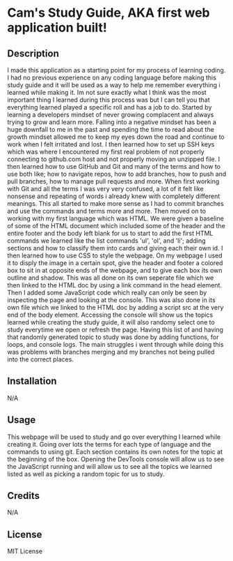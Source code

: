 # Cam's Study Guide, AKA first web application built!

## Description

I made this application as a starting point for my process of learning coding. I had no previous experience on any coding language before making this study guide and it will be used as a way to help me remember everything i learned while making it. Im not sure exactly what I think was the most important thing I learned during this process was but I can tell you that everything learned played a specific roll and has a job to do. Started by learning a developers mindset of never growing complacent and always trying to grow and learn more. Falling into a negative mindset has been a huge downfall to me in the past and spending the time to read about the growth mindset allowed me to keep my eyes down the road and continue to work when I felt irritated and lost. I then learned how to set up SSH keys which was where I encountered my first real problem of not properly connecting to github.com host and not properly moving an unzipped file. I then learned how to use GitHub and Git and many of the terms and how to use both like; how to navigate repos, how to add branches, how to push and pull branches, how to manage pull requests and more. When first working with Git and all the terms I was very very confused, a lot of it felt like nonsense and repeating of words i already knew with completely different meanings. This all started to make more sense as I had to commit branches and use the commands and terms more and more. Then moved on to working with my first language which was HTML. We were given a baseline of some of the HTML document which included some of the header and the entire footer and the body left blank for us to start to add the first HTML commands we learned like the list commands 'ul', 'ol', and 'li'; adding sections and how to classify them into cards and giving each their own id. I then learned how to use CSS to style the webpage. On my webpage I used it to disply the image in a certain spot, give the header and footer a colored box to sit in at opposite ends of the webpage, and to give each box its own outline and shadow. This was all done on its own seperate file which we then linked to the HTML doc by using a link command in the head element. Then I added some JavaScript code which really can only be seen by inspecting the page and looking at the console. This was also done in its own file which we linked to the HTML doc by adding a script src at the very end of the body element. Accessing the console will show us the topics learned while creating the study guide, it will also randomy select one to study everytime we open or refresh the page. Having this list of and having that randomly generated topic to study was done by adding functions, for loops, and console logs. The main struggles i went through while doing this was problems with branches merging and my branches not being pulled into the correct places. 

## Installation

N/A

## Usage

This webpage will be used to study and go over everything I learned while creating it. Going over lots the terms for each type of language and the commands to using git. Each section contains its own notes for the topic at the beginning of the box. Opening the DevTools console will allow us to see the JavaScript running and will allow us to see all the topics we learned listed as well as picking a random topic for us to study. 

## Credits

N/A

## License

MIT License

